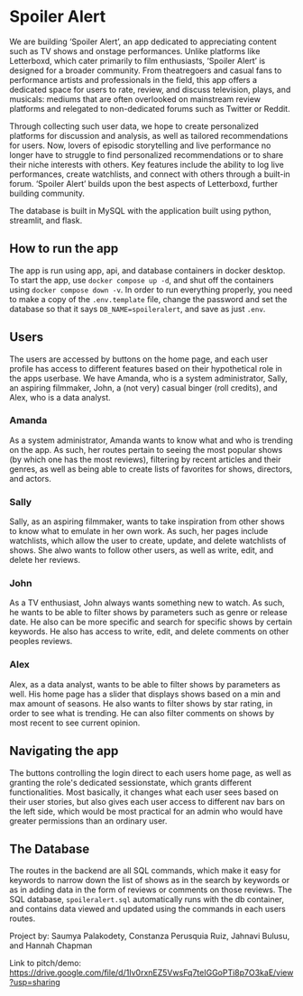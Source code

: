 # Spoiler Alert

We are building ‘Spoiler Alert’, an app dedicated to appreciating content such as TV shows and onstage performances. Unlike platforms like Letterboxd, which cater primarily to film enthusiasts, ‘Spoiler Alert’ is designed for a broader community. From theatregoers and casual fans to performance artists and professionals in the field, this app offers a dedicated space for users to rate, review, and discuss television, plays, and musicals: mediums that are often overlooked on mainstream review platforms and relegated to non-dedicated forums such as Twitter or Reddit. 

Through collecting such user data, we hope to create personalized platforms for discussion and analysis, as well as tailored recommendations for users. Now, lovers of episodic storytelling and live performance no longer have to struggle to find personalized recommendations or to share their niche interests with others. Key features include the ability to log live performances, create watchlists, and connect with others through a built-in forum. ‘Spoiler Alert’ builds upon the best aspects of Letterboxd, further building community.

The database is built in MySQL with the application built using python, streamlit, and flask. 


## How to run the app
The app is run using app, api, and database containers in docker desktop. To start the app, use `docker compose up -d`, and shut off the containers using `docker compose down -v`. In order to run everything properly, you need to make a copy of the `.env.template` file, change the password and set the database so that it says `DB_NAME=spoileralert`, and save as just `.env`. 


## Users
The users are accessed by buttons on the home page, and each user profile has access to different features based on their hypothetical role in the apps userbase. We have Amanda, who is a system administrator, Sally, an aspiring filmmaker, John, a (not very) casual binger (roll credits), and Alex, who is a data analyst. 
### Amanda
As a system administrator, Amanda wants to know what and who is trending on the app. As such, her routes pertain to seeing the most popular shows (by which one has the most reviews), filtering by recent articles and their genres, as well as being able to create lists of favorites for shows, directors, and actors.
### Sally
Sally, as an aspiring filmmaker, wants to take inspiration from other shows to know what to emulate in her own work. As such, her pages include watchlists, which allow the user to create, update, and delete watchlists of shows. She alwo wants to follow other users, as well as write, edit, and delete her reviews. 
### John
As a TV enthusiast, John always wants something new to watch. As such, he wants to be able to filter shows by parameters such as genre or release date. He also can be more specific and search for specific shows by certain keywords. He also has access to write, edit, and delete comments on other peoples reviews.
### Alex
Alex, as a data analyst, wants to be able to filter shows by parameters as well. His home page has a slider that displays shows based on a min and max amount of seasons. He also wants to filter shows by star rating, in order to see what is trending. He can also filter comments on shows by most recent to see current opinion.

## Navigating the app
The buttons controlling the login direct to each users home page, as well as granting the role's dedicated sessionstate, which grants different functionalities. Most basically, it changes what each user sees based on their user stories, but also gives each user access to different nav bars on the left side, which would be most practical for an admin who would have greater permissions than an ordinary user. 

## The Database
The routes in the backend are all SQL commands, which make it easy for keywords to narrow down the list of shows as in the search by keywords or as in adding data in the form of reviews or comments on those reviews. The SQL database, `spoileralert.sql` automatically runs with the db container, and contains data viewed and updated using the commands in each users routes.

Project by: Saumya Palakodety, Constanza Perusquia Ruiz, Jahnavi Bulusu, and Hannah Chapman

Link to pitch/demo: https://drive.google.com/file/d/1Iv0rxnEZ5VwsFq7teIGGoPTi8p7O3kaE/view?usp=sharing
